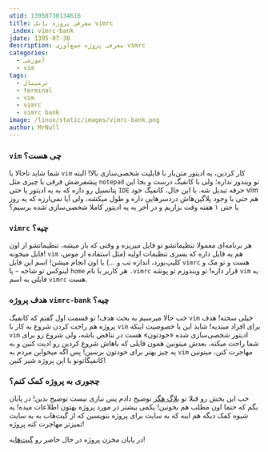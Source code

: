 ```yaml
---
utid: 13950730134616
title: معرفی پروژه بانک vimrc
_index: vimrc-bank
jdate: 1395-07-30
description: معرفی پروژه جمع‌آوری vimrc
categories:
  - آموزشی
  - vim
tags:
  - ترمینال
  - terminal
  - vim
  - vimrc
  - vimrc bank
image: /linux/static/images/vimrc-bank.png
author: MrNull
---
```

### `vim` چی هست؟
شما شاید تاحالا با `vim` کار کردین، یه ادیتور متن‌باز با قابلیت شخصی‌سازی بالا! البته پیشفرضش فرقی با چیزی مثل `notepad` تو ویندوز نداره؛ ولی با کانفیگ درست و بجا این پتانسیل رو داره که به یه ادیتور یا حتی `IDE` حرفه تبدیل شه. با این حال، کانفیگ خود vim هم حتی با وجود پلاگین‌هاش دردسرهایی داره و طول میکشه، ولی آیا نمی‌ارزه که یه روز یا حتی ۱ هفته وقت بزاریم و در آخر به یه ادیتور کاملا شخصی‌سازی شده برسیم؟

### `vimrc` چیه؟
هر برنامه‌ای معمولا تنظیماتشو تو فایل میریزه و وقتی که باز میشه، تنظیماتشو از اون فایل میخونه! `vim` هم یه فایل داره که یسری تنظیمات اولیه (مثل استفاده از موس، کلیپ‌بورد، اندازه تب و ...) با اون انجام میشن! اسم این فایل `vimrc` هست و تو مک و لینوکس تو شاخه `~` یا `home` هر کاربر با نام `.vimrc` قرار داره! تو ویندوزم تو پوشه `vim` یه فایلی به اسم `vimrc` هست.

### هدف پروژه `vimrc-bank` چیه؟
خب حالا میرسیم به بحث هدف! تو قسمت اول گفتم که کانفیگ `vim` خیلی سخته! هدف پروژه هم راحت کردن شروع به کار با `vim` برای افراد مبتدیه! شاید این با خصوصیت اینکه `vim` ادیتور شخصی‌سازی شده «خودتون» هست در تناقض باشه، ولی شروع رو برای شما راحت میکنه، بعدش میتونین همون فایلی که باهاش شروع کردین رو ادیت کنین و به یه چیز بهتر برای خودتون برسین! پس اگه میخواین مردم به `vim` مهاجرت کنن، میتونین کانفیگاتونو با این پروژه شیر کنین!

### چجوری به پروژه کمک کنم؟
خب این بخش رو قبلا تو [بلاگ هگز](https://hexlinux.ir/2016/10/06/vimrc-bank/) توضیح دادم پس نیازی نیست توضیح بدین! در پایان بگم که حتما اون مطلب هم بخونین! یکمی بیشتر در مورد پروژه بهتون اطلاعات میده!
یه شیوه کمک دیگه هم اینه که یه سایت برای پروژه بنویسین که از گیت‌هاب به یه سایت تمیزتر مهاجرت کنه پروژه!

در پایان مخزن پروژه در حال حاضر رو [گیت‌هاب](https://github.com/Mr0Null/vimrc-bank)ه!
